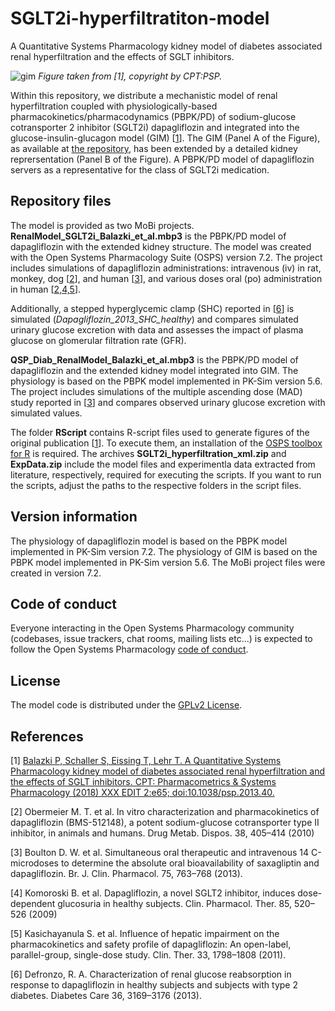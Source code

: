 # SGLT2i-hyperfiltratiton-model
A Quantitative Systems Pharmacology kidney model of diabetes associated renal hyperfiltration and the effects of SGLT inhibitors.

![gim](https://github.com/PavelBal/SGLT2i-hyperfiltration-model/blob/master/Figure_1_color.png)
_Figure taken from [1], copyright by CPT:PSP._

Within this repository, we distribute a mechanistic model of renal hyperfiltration coupled with physiologically-based pharmacokinetics/pharmacodynamics (PBPK/PD) of sodium-glucose cotransporter 2 inhibitor (SGLT2i) dapagliflozin and integrated into the glucose-insulin-glucagon model (GIM) [[1](#references)]. The GIM (Panel A of the Figure), as available at [the repository](https://github.com/Open-Systems-Pharmacology/Glucose-Insulin-Model), has been extended by a detailed kidney reprersentation (Panel B of the Figure). A PBPK/PD model of dapagliflozin servers as a representative for the class of SGLT2i medication.

## Repository files
The model is provided as two MoBi projects.
**RenalModel_SGLT2i_Balazki_et_al.mbp3** is the PBPK/PD model of dapagliflozin with the extended kidney structure. The model was created with the Open Systems Pharmacology Suite (OSPS) version 7.2. The project includes simulations of dapagliflozin administrations: intravenous (iv) in rat, monkey, dog [[2](#references)], and human [[3](#references)], and various doses oral (po) administration in human [[2,4,5](#references)].

Additionally, a stepped hyperglycemic clamp (SHC) reported in [[6](#references)] is simulated (_Dapagliflozin_2013_SHC_healthy_) and compares simulated urinary glucose excretion with data and assesses the impact of plasma glucose on glomerular filtration rate (GFR). 

**QSP_Diab_RenalModel_Balazki_et_al.mbp3** is the PBPK/PD model of dapagliflozin and the extended kidney model integrated into GIM. The physiology is based on the PBPK model implemented in PK-Sim version 5.6. The project includes simulations of the multiple ascending dose (MAD) study reported in [[3](#references)] and compares observed urinary glucose excretion with simulated values.

The folder **RScript** contains R-script files used to generate figures of the original publication [[1](#references)]. To execute them, an installation of the [OSPS toolbox for R](https://github.com/Open-Systems-Pharmacology/R-Toolbox/releases) is required. The archives **SGLT2i_hyperfiltration_xml.zip** and **ExpData.zip** include the model files and experimentla data extracted from literature, respectively, required for executing the scripts. If you want to run the scripts, adjust the paths to the respective folders in the script files.

## Version information
The physiology of dapagliflozin model is based on the PBPK model implemented in PK-Sim version 7.2.
The physiology of GIM is based on the PBPK model implemented in PK-Sim version 5.6.
The MoBi project files were created in version 7.2.

## Code of conduct
Everyone interacting in the Open Systems Pharmacology community (codebases, issue trackers, chat rooms, mailing lists etc...) is expected to follow the Open Systems Pharmacology [code of conduct](https://gitprint.com/Open-Systems-Pharmacology/Suite/blob/master/CODE_OF_CONDUCT.md).

## License
The model code is distributed under the [GPLv2 License](https://github.com/Open-Systems-Pharmacology/Suite/blob/develop/LICENSE).

## References
[1] [Balazki P, Schaller S, Eissing T, Lehr T. A Quantitative Systems Pharmacology kidney model of diabetes associated renal hyperfiltration and the effects of SGLT inhibitors. CPT: Pharmacometrics & Systems Pharmacology (2018) XXX EDIT 2:e65; doi:10.1038/psp.2013.40.](http://onlinelibrary.wiley.com/doi/10.1038/psp.2013.40/abstract)

[2] Obermeier M. T. et al. In vitro characterization and pharmacokinetics of dapagliflozin (BMS-512148), a potent sodium-glucose cotransporter type II inhibitor, in animals and humans. Drug Metab. Dispos. 38, 405–414 (2010)

[3] Boulton D. W. et al. Simultaneous oral therapeutic and intravenous 14 C-microdoses to determine the absolute oral bioavailability of saxagliptin and dapagliflozin. Br. J. Clin. Pharmacol. 75, 763–768 (2013).

[4] Komoroski B. et al. Dapagliflozin, a novel SGLT2 inhibitor, induces dose-dependent glucosuria in healthy subjects. Clin. Pharmacol. Ther. 85, 520–526 (2009)

[5] Kasichayanula S. et al. Influence of hepatic impairment on the pharmacokinetics and safety profile of dapagliflozin: An open-label, parallel-group, single-dose study. Clin. Ther. 33, 1798–1808 (2011).

[6] Defronzo, R. A. Characterization of renal glucose reabsorption in response to dapagliflozin in healthy subjects and subjects with type 2 diabetes. Diabetes Care 36, 3169–3176 (2013).
